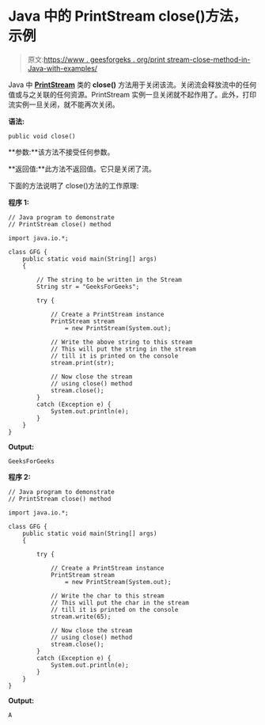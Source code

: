 # Java 中的 PrintStream close()方法，示例

> 原文:[https://www . geesforgeks . org/print stream-close-method-in-Java-with-examples/](https://www.geeksforgeeks.org/printstream-close-method-in-java-with-examples/)

Java 中 **[PrintStream](https://www.geeksforgeeks.org/java-io-printstream-class-java-set-1/)** 类的 **close()** 方法用于关闭该流。关闭流会释放流中的任何值或与之关联的任何资源。PrintStream 实例一旦关闭就不起作用了。此外，打印流实例一旦关闭，就不能再次关闭。

**语法:**

```
public void close()
```

**参数:**该方法不接受任何参数。

**返回值:**此方法不返回值。它只是关闭了流。

下面的方法说明了 close()方法的工作原理:

**程序 1:**

```
// Java program to demonstrate
// PrintStream close() method

import java.io.*;

class GFG {
    public static void main(String[] args)
    {

        // The string to be written in the Stream
        String str = "GeeksForGeeks";

        try {

            // Create a PrintStream instance
            PrintStream stream
                = new PrintStream(System.out);

            // Write the above string to this stream
            // This will put the string in the stream
            // till it is printed on the console
            stream.print(str);

            // Now close the stream
            // using close() method
            stream.close();
        }
        catch (Exception e) {
            System.out.println(e);
        }
    }
}
```

**Output:**

```
GeeksForGeeks

```

**程序 2:**

```
// Java program to demonstrate
// PrintStream close() method

import java.io.*;

class GFG {
    public static void main(String[] args)
    {

        try {

            // Create a PrintStream instance
            PrintStream stream
                = new PrintStream(System.out);

            // Write the char to this stream
            // This will put the char in the stream
            // till it is printed on the console
            stream.write(65);

            // Now close the stream
            // using close() method
            stream.close();
        }
        catch (Exception e) {
            System.out.println(e);
        }
    }
}
```

**Output:**

```
A

```